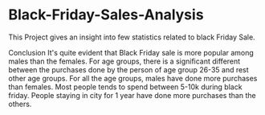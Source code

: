 # Black-Friday-Sales-Analysis
This Project gives an insight into few statistics related to black Friday Sale.


Conclusion
It's quite evident that Black Friday sale is more popular among males than the females.
For age groups, there is a significant different between the purchases done by the person of age group 26-35 and rest other age groups.
For all the age groups, males have done more purchases than females.
Most people tends to spend between 5-10k during black friday.
People staying in city for 1 year have done more purchases than the others.
